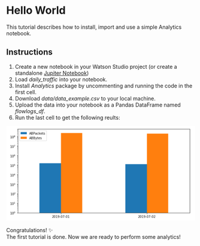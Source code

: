 # Hello World
This tutorial describes how to install, import and use a simple Analytics notebook. 

## Instructions
1. Create a new notebook in your Watson Studio project (or create a standalone [Jupiter Notebook](https://jupyter.readthedocs.io/en/latest/install.html)) 
2. Load *daily_traffic* into your notebook.
3. Install *Analytics* package by uncommenting and running the code in the first cell.
4. Download *data/data_example.csv* to your local machine.
5. Upload the data into your notebook as a Pandas DataFrame named *flowlogs_df*.
6. Run the last cell to get the following reults:

![alt text](images/traffic.png)

Congratulations! :sparkles:  
The first tutorial is done. Now we are ready to perform some analytics! 

